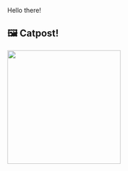 Hello there!



## 🖼️ Catpost!

<sub>
    <img src="https://cdn2.thecatapi.com/images/MTYxODU2Mw.jpg" height="256">
</sub>

